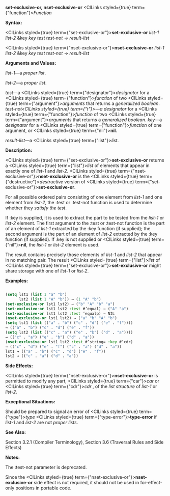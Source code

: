 **set-exclusive-or, nset-exclusive-or** <ClLinks styled={true} term={"function"}><i>Function</i></ClLinks> 



**Syntax:** 



<ClLinks styled={true} term={"set-exclusive-or"}><b>set-exclusive-or</b></ClLinks> *list-1 list-2* &amp;key *key test test-not → result-list* 



<ClLinks styled={true} term={"nset-exclusive-or"}><b>nset-exclusive-or</b></ClLinks> *list-1 list-2* &amp;key *key test test-not → result-list* 



**Arguments and Values:** 



*list-1*—a *proper list*. 



*list-2*—a *proper list*. 



*test*—a <ClLinks styled={true} term={"designator"}><i>designator</i></ClLinks> for a <ClLinks styled={true} term={"function"}><i>function</i></ClLinks> of two <ClLinks styled={true} term={"argument"}><i>arguments</i></ClLinks> that returns a *generalized boolean*. *test-not<ClLinks styled={true} term={"t"}><i>—a </i></ClLinks>designator* for a <ClLinks styled={true} term={"function"}><i>function</i></ClLinks> of two <ClLinks styled={true} term={"argument"}><i>arguments</i></ClLinks> that returns a *generalized boolean*. *key*—a *designator* for a <ClLinks styled={true} term={"function"}><i>function</i></ClLinks> of one argument, or <ClLinks styled={true} term={"nil"}><b>nil</b></ClLinks>. 



*result-list*—a <ClLinks styled={true} term={"list"}><i>list</i></ClLinks>. 



**Description:** 



<ClLinks styled={true} term={"set-exclusive-or"}><b>set-exclusive-or</b></ClLinks> returns a <ClLinks styled={true} term={"list"}><i>list</i></ClLinks> of elements that appear in exactly one of *list-1* and *list-2*. <ClLinks styled={true} term={"nset-exclusive-or"}><b>nset-exclusive-or</b></ClLinks> is the <ClLinks styled={true} term={"destructive"}><i>destructive</i></ClLinks> version of <ClLinks styled={true} term={"set-exclusive-or"}><b>set-exclusive-or</b></ClLinks>. 



For all possible ordered pairs consisting of one element from *list-1* and one element from *list-2*, the :test or :test-not function is used to determine whether they *satisfy the test*. 



If :key is supplied, it is used to extract the part to be tested from the *list-1* or *list-2* element. The first argument to the :test or :test-not function is the part of an element of *list-1* extracted by the :key function (if supplied); the second argument is the part of an element of *list-2* extracted by the :key function (if supplied). If :key is not supplied or <ClLinks styled={true} term={"nil"}><b>nil</b></ClLinks>, the *list-1* or *list-2* element is used. 







 



 



The result contains precisely those elements of *list-1* and *list-2* that appear in no matching pair. The result <ClLinks styled={true} term={"list"}><i>list</i></ClLinks> of <ClLinks styled={true} term={"set-exclusive-or"}><b>set-exclusive-or</b></ClLinks> might share storage with one of *list-1* or *list-2*. 



**Examples:**
```lisp

(setq lst1 (list 1 "a" "b") 
      lst2 (list 1 "A" "b")) → (1 "A" "b") 
(set-exclusive-or lst1 lst2) → ("b" "A" "b" "a") 
(set-exclusive-or lst1 lst2 :test #’equal) → ("A" "a") 
(set-exclusive-or lst1 lst2 :test ’equalp) → NIL 
(nset-exclusive-or lst1 lst2) → ("a" "b" "A" "b") 
(setq lst1 (list (("a" . "b") ("c" . "d") ("e" . "f")))) 
→ (("a" . "b") ("c" . "d") ("e" . "f")) 
(setq lst2 (list (("c" . "a") ("e" . "b") ("d" . "a")))) 
→ (("c" . "a") ("e" . "b") ("d" . "a")) 
(nset-exclusive-or lst1 lst2 :test #’string= :key #’cdr) 
→ (("c" . "d") ("e" . "f") ("c" . "a") ("d" . "a")) 
lst1 → (("a" . "b") ("c" . "d") ("e" . "f")) 
lst2 → (("c" . "a") ("d" . "a")) 

```
**Side Effects:** 



<ClLinks styled={true} term={"nset-exclusive-or"}><b>nset-exclusive-or</b></ClLinks> is permitted to modify any part, <ClLinks styled={true} term={"car"}><i>car</i></ClLinks> or <ClLinks styled={true} term={"cdr"}><i>cdr</i></ClLinks> , of the *list structure* of *list-1* or *list-2*. 



**Exceptional Situations:** 



Should be prepared to signal an error of <ClLinks styled={true} term={"type"}><i>type</i></ClLinks> <ClLinks styled={true} term={"type-error"}><b>type-error</b></ClLinks> if *list-1* and *list-2* are not *proper lists*. 



**See Also:** 



Section 3.2.1 (Compiler Terminology), Section 3.6 (Traversal Rules and Side Effects) 



**Notes:** 



The :test-not parameter is deprecated. 



Since the <ClLinks styled={true} term={"nset-exclusive-or"}><b>nset-exclusive-or</b></ClLinks> side effect is not required, it should not be used in for-effect-only positions in portable code. 



